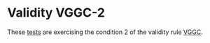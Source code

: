 # Validity VGGC-2

These [tests](.) are exercising the condition 2 of the validity rule [VGGC](../vggc/Readme.md).
